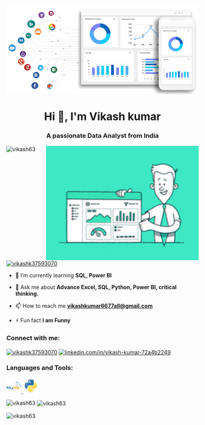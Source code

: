 [![MasterHead](https://github.com/vikash63/vikash/blob/main/bi-dashboard.gif)](https://rishavchanda.io)

<h1 align="center">Hi 👋, I'm Vikash kumar</h1>
<h3 align="center">A passionate Data Analyst from India</h3>
<img align="right" alt="Coding" width="400" src="https://github.com/vikash63/vikash/blob/main/analyst%20gif.gif">

<p align="left"> <img src="https://komarev.com/ghpvc/?username=vikash63&label=Profile%20views&color=0e75b6&style=flat" alt="vikash63" /> </p>

<p align="left"> <a href="https://twitter.com/vikashk37593070" target="blank"><img src="https://img.shields.io/twitter/follow/vikashk37593070?logo=twitter&style=for-the-badge" alt="vikashk37593070" /></a> </p>

- 🌱 I’m currently learning **SQL, Power BI**

- 💬 Ask me about **Advance Excel, SQL, Python, Power BI, critical thinking.**

- 📫 How to reach me **vikashkumar6677all@gmail.com**

- ⚡ Fun fact **I am Funny**

<h3 align="left">Connect with me:</h3>
<p align="left">
<a href="https://twitter.com/vikashk37593070" target="blank"><img align="center" src="https://raw.githubusercontent.com/rahuldkjain/github-profile-readme-generator/master/src/images/icons/Social/twitter.svg" alt="vikashk37593070" height="30" width="40" /></a>
<a href="https://linkedin.com/in/linkedin.com/in/vikash-kumar-72a4b2249" target="blank"><img align="center" src="https://raw.githubusercontent.com/rahuldkjain/github-profile-readme-generator/master/src/images/icons/Social/linked-in-alt.svg" alt="linkedin.com/in/vikash-kumar-72a4b2249" height="30" width="40" /></a>
</p>

<h3 align="left">Languages and Tools:</h3>
<p align="left"> <a href="https://www.mysql.com/" target="_blank" rel="noreferrer"> <img src="https://raw.githubusercontent.com/devicons/devicon/master/icons/mysql/mysql-original-wordmark.svg" alt="mysql" width="40" height="40"/> </a> <a href="https://www.python.org" target="_blank" rel="noreferrer"> <img src="https://raw.githubusercontent.com/devicons/devicon/master/icons/python/python-original.svg" alt="python" width="40" height="40"/> </a> </p>

<p><img align="left" src="https://github-readme-stats.vercel.app/api/top-langs?username=vikash63&show_icons=true&locale=en&layout=compact" alt="vikash63" /></p>

<p>&nbsp;<img align="center" src="https://github-readme-stats.vercel.app/api?username=vikash63&show_icons=true&locale=en" alt="vikash63" /></p>

<p><img align="center" src="https://github-readme-streak-stats.herokuapp.com/?user=vikash63&" alt="vikash63" /></p>

